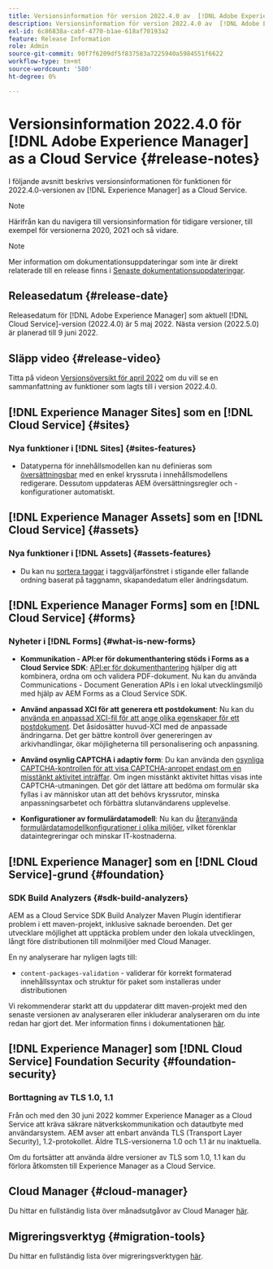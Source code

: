 ```yaml
---
title: Versionsinformation för version 2022.4.0 av  [!DNL Adobe Experience Manager] as a Cloud Service.
description: Versionsinformation för version 2022.4.0 av  [!DNL Adobe Experience Manager] as a Cloud Service.
exl-id: 6c86838a-cabf-4770-b1ae-618af70193a2
feature: Release Information
role: Admin
source-git-commit: 90f7f6209df5f837583a7225940a5984551f6622
workflow-type: tm+mt
source-wordcount: '580'
ht-degree: 0%

---
```


# Versionsinformation 2022.4.0 för [!DNL Adobe Experience Manager] as a Cloud Service {#release-notes}

I följande avsnitt beskrivs versionsinformationen för funktionen för 2022.4.0-versionen av [!DNL Experience Manager] as a Cloud Service.

>[!NOTE]
>
>Härifrån kan du navigera till versionsinformation för tidigare versioner, till exempel för versionerna 2020, 2021 och så vidare.

>[!NOTE]
>
>Mer information om dokumentationsuppdateringar som inte är direkt relaterade till en release finns i [Senaste dokumentationsuppdateringar](https://experienceleague.adobe.com/docs/experience-manager-release-information/aem-release-updates/doc-updates/documentation-updates.html).

## Releasedatum {#release-date}

Releasedatum för [!DNL Adobe Experience Manager] som aktuell [!DNL Cloud Service]-version (2022.4.0) är 5 maj 2022.
Nästa version (2022.5.0) är planerad till 9 juni 2022.

## Släpp video {#release-video}

Titta på videon [Versionsöversikt för april 2022](https://video.tv.adobe.com/v/342612?quality=12) om du vill se en sammanfattning av funktioner som lagts till i version 2022.4.0.

## [!DNL Experience Manager Sites] som en [!DNL Cloud Service] {#sites}

### Nya funktioner i [!DNL Sites] {#sites-features}

* Datatyperna för innehållsmodellen kan nu definieras som [översättningsbar](/help/assets/content-fragments/content-fragments-models.md#properties) med en enkel kryssruta i innehållsmodellens redigerare. Dessutom uppdateras AEM översättningsregler och -konfigurationer automatiskt.

## [!DNL Experience Manager Assets] som en [!DNL Cloud Service] {#assets}

### Nya funktioner i [!DNL Assets] {#assets-features}

* Du kan nu [sortera taggar](/help/assets/organize-assets.md#use-tags-to-organize-assets) i taggväljarfönstret i stigande eller fallande ordning baserat på taggnamn, skapandedatum eller ändringsdatum.


## [!DNL Experience Manager Forms] som en [!DNL Cloud Service] {#forms}

### Nyheter i [!DNL Forms] {#what-is-new-forms}

* **Kommunikation - API:er för dokumenthantering stöds i Forms as a Cloud Service SDK**: [API:er för dokumenthantering](/help/forms/aem-forms-cloud-service-communications.md) hjälper dig att kombinera, ordna om och validera PDF-dokument. Nu kan du använda Communications - Document Generation APIs i en lokal utvecklingsmiljö med hjälp av AEM Forms as a Cloud Service SDK.

* **Använd anpassad XCI för att generera ett postdokument**: Nu kan du [använda en anpassad XCI-fil för att ange olika egenskaper för ett postdokument](/help/forms/generate-document-of-record-for-non-xfa-based-adaptive-forms.md#use-a-custom-xci-file). Det åsidosätter huvud-XCI med de anpassade ändringarna. Det ger bättre kontroll över genereringen av arkivhandlingar, ökar möjligheterna till personalisering och anpassning.

* **Använd osynlig CAPTCHA i adaptiv form**: Du kan använda den [osynliga CAPTCHA-kontrollen för att visa CAPTCHA-anropet endast om en misstänkt aktivitet inträffar](/help/forms/captcha-adaptive-forms.md). Om ingen misstänkt aktivitet hittas visas inte CAPTCHA-utmaningen. Det gör det lättare att bedöma om formulär ska fyllas i av människor utan att det behövs kryssrutor, minska anpassningsarbetet och förbättra slutanvändarens upplevelse.

* **Konfigurationer av formulärdatamodell**: Nu kan du [återanvända formulärdatamodellkonfigurationer i olika miljöer](/help/forms/create-form-data-models.md#runmode-specific-context-aware-config), vilket förenklar dataintegreringar och minskar IT-kostnaderna.


## [!DNL Experience Manager] som en [!DNL Cloud Service]-grund {#foundation}

### SDK Build Analyzers {#sdk-build-analyzers}

AEM as a Cloud Service SDK Build Analyzer Maven Plugin identifierar problem i ett maven-projekt, inklusive saknade beroenden. Det ger utvecklare möjlighet att upptäcka problem under den lokala utvecklingen, långt före distributionen till molnmiljöer med Cloud Manager.

En ny analyserare har nyligen lagts till:

* `content-packages-validation` - validerar för korrekt formaterad innehållssyntax och struktur för paket som installeras under distributionen

Vi rekommenderar starkt att du uppdaterar ditt maven-projekt med den senaste versionen av analyseraren eller inkluderar analyseraren om du inte redan har gjort det. Mer information finns i dokumentationen [här](https://experienceleague.adobe.com/docs/experience-manager-core-components/using/developing/archetype/build-analyzer-maven-plugin.html).

## [!DNL Experience Manager] som [!DNL Cloud Service] Foundation Security {#foundation-security}

### Borttagning av TLS 1.0, 1.1

Från och med den 30 juni 2022 kommer Experience Manager as a Cloud Service att kräva säkrare nätverkskommunikation och datautbyte med användarsystem. AEM avser att enbart använda TLS (Transport Layer Security), 1.2-protokollet. Äldre TLS-versionerna 1.0 och 1.1 är nu inaktuella.

Om du fortsätter att använda äldre versioner av TLS som 1.0, 1.1 kan du förlora åtkomsten till Experience Manager as a Cloud Service.

## Cloud Manager {#cloud-manager}

Du hittar en fullständig lista över månadsutgåvor av Cloud Manager [här](/help/implementing/cloud-manager/release-notes/current.md).

## Migreringsverktyg {#migration-tools}

Du hittar en fullständig lista över migreringsverktygen [här](/help/journey-migration/release-notes/release-notes-migration-tools-current.md).
